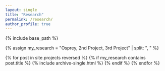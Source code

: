 ```yaml
---
layout: single
title: "Research"
permalink: /research/
author_profile: true
---
```


{% include base_path %}

{% assign my_research = "Osprey, 2nd Project, 3rd Project" | split: ", " %}

{% for post in site.projects reversed %}
  {% if my_research contains post.title %}
  	{% include archive-single.html %}
  {% endif %}
{% endfor %}